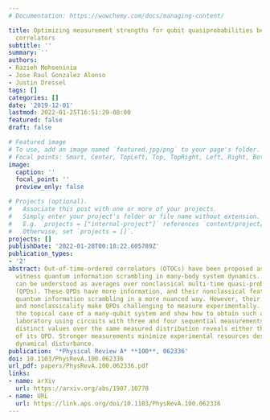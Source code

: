 ```yaml
---
# Documentation: https://wowchemy.com/docs/managing-content/

title: Optimizing measurement strengths for qubit quasiprobabilities behind out-of-time-ordered
  correlators
subtitle: ''
summary: ''
authors:
- Razieh Mohseninia
- Jose Raul Gonzalez Alonso
- Justin Dressel
tags: []
categories: []
date: '2019-12-01'
lastmod: 2022-01-25T16:51:29-08:00
featured: false
draft: false

# Featured image
# To use, add an image named `featured.jpg/png` to your page's folder.
# Focal points: Smart, Center, TopLeft, Top, TopRight, Left, Right, BottomLeft, Bottom, BottomRight.
image:
  caption: ''
  focal_point: ''
  preview_only: false

# Projects (optional).
#   Associate this post with one or more of your projects.
#   Simply enter your project's folder or file name without extension.
#   E.g. `projects = ["internal-project"]` references `content/project/deep-learning/index.md`.
#   Otherwise, set `projects = []`.
projects: []
publishDate: '2022-01-28T00:18:22.605789Z'
publication_types:
- '2'
abstract: Out-of-time-ordered correlators (OTOCs) have been proposed as a tool to
  witness quantum information scrambling in many-body system dynamics. These correlators
  can be understood as averages over nonclassical multi-time quasi-probability distributions
  (QPDs). These QPDs have more information, and their nonclassical features witness
  quantum information scrambling in a more nuanced way. However, their high dimensionality
  and nonclassicality make QPDs challenging to measure experimentally. We focus on
  the topical case of a many-qubit system and show how to obtain such a QPD in the
  laboratory using circuits with three and four sequential measurements. Averaging
  distinct values over the same measured distribution reveals either the OTOC or parameters
  of its QPD. Stronger measurements minimize experimental resources despite increased
  dynamical disturbance.
publication: '*Physical Review A* **100**, 062336'
doi: 10.1103/PhysRevA.100.062336
url_pdf: papers/PhysRevA.100.062336.pdf
links:
- name: arXiv
  url: https://arxiv.org/abs/1907.10778
- name: URL
  url: https://link.aps.org/doi/10.1103/PhysRevA.100.062336
---
```


